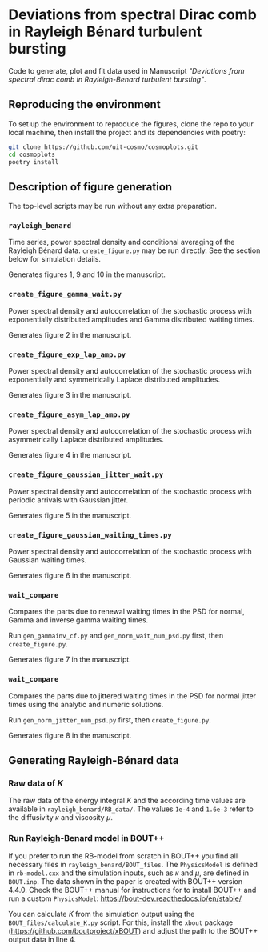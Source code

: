 # Deviations from spectral Dirac comb in Rayleigh Bénard turbulent bursting

Code to generate, plot and fit data used in Manuscript *"Deviations from spectral dirac comb in Rayleigh-Benard turbulent bursting"*.

## Reproducing the environment

To set up the environment to reproduce the figures, clone the repo to your local machine, then install the project and its dependencies with poetry:

```sh
git clone https://github.com/uit-cosmo/cosmoplots.git
cd cosmoplots
poetry install
```

## Description of figure generation

The top-level scripts may be run without any extra preparation.

### `rayleigh_benard`

Time series, power spectral density and conditional averaging of the Rayleigh Bénard data. `create_figure.py` may be run directly. See the section below for simulation details.

Generates figures 1, 9 and 10 in the manuscript.

### `create_figure_gamma_wait.py`

Power spectral density and autocorrelation of the stochastic process with exponentially distributed amplitudes and Gamma distributed waiting times.

Generates figure 2 in the manuscript.

### `create_figure_exp_lap_amp.py`

Power spectral density and autocorrelation of the stochastic process with exponentially and symmetrically Laplace distributed amplitudes.

Generates figure 3 in the manuscript.

### `create_figure_asym_lap_amp.py`

Power spectral density and autocorrelation of the stochastic process with asymmetrically Laplace distributed amplitudes.

Generates figure 4 in the manuscript.

### `create_figure_gaussian_jitter_wait.py`

Power spectral density and autocorrelation of the stochastic process with periodic arrivals with Gaussian jitter.

Generates figure 5 in the manuscript.

### `create_figure_gaussian_waiting_times.py`

Power spectral density and autocorrelation of the stochastic process with Gaussian waiting times.

Generates figure 6 in the manuscript.

### `wait_compare`

Compares the parts due to renewal waiting times in the PSD for normal, Gamma and inverse gamma waiting times.

Run `gen_gammainv_cf.py` and `gen_norm_wait_num_psd.py` first, then `create_figure.py`.

Generates figure 7 in the manuscript.

### `wait_compare`

Compares the parts due to jittered waiting times in the PSD for normal jitter times using the analytic and numeric solutions.

Run `gen_norm_jitter_num_psd.py` first, then `create_figure.py`.

Generates figure 8 in the manuscript.

## Generating Rayleigh-Bénard data

### Raw data of $K$

The raw data of the energy integral $K$ and the according time values are available in `rayleigh_benard/RB_data/`. The values `1e-4` and `1.6e-3` refer to the diffusivity $\kappa$ and viscosity $\mu$.

### Run Rayleigh-Benard model in BOUT++

If you prefer to run the RB-model from scratch in BOUT++ you find all necessary files in `rayleigh_benard/BOUT_files`. The `PhysicsModel` is defined in `rb-model.cxx` and the simulation inputs, such as $\kappa$ and $\mu$, are defined in `BOUT.inp`. The data shown in the paper is created with BOUT++ version 4.4.0. Check the BOUT++ manual for instructions for to install BOUT++ and run a custom `PhysicsModel`: <https://bout-dev.readthedocs.io/en/stable/>

You can calculate $K$ from the simulation output using the `BOUT_files/calculate_K.py` script. For this, install the `xbout` package (<https://github.com/boutproject/xBOUT>) and adjust the path to the BOUT++ output data in line 4.
